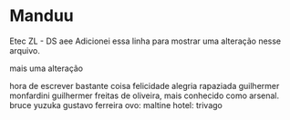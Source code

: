 # Manduu
Etec ZL - DS
  aee
  Adicionei essa linha para mostrar
  uma alteração nesse arquivo.
  
  mais uma alteração
  
  hora de escrever bastante coisa
  felicidade
  alegria rapaziada
  guilhermer monfardini
  guilhermer freitas de oliveira, mais conhecido como arsenal.
  bruce yuzuka
  gustavo ferreira
  ovo: maltine
  hotel: trivago
